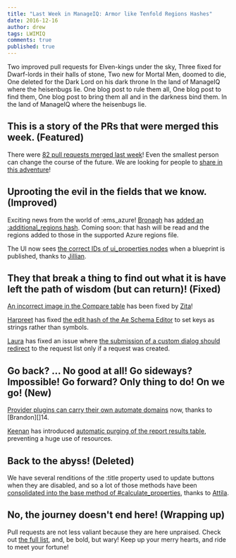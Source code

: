 ```yaml
---
title: "Last Week in ManageIQ: Armor like Tenfold Regions Hashes"
date: 2016-12-16
author: drew
tags: LWIMIQ
comments: true
published: true
---
```


Two improved pull requests for Elven-kings under the sky,
Three fixed for Dwarf-lords in their halls of stone,
Two new for Mortal Men, doomed to die,
One deleted for the Dark Lord on his dark throne
In the land of ManageIQ where the heisenbugs lie.
One blog post to rule them all, One blog post to find them,
One blog post to bring them all and in the darkness bind them.
In the land of ManageIQ where the heisenbugs lie.

## This is a story of the PRs that were merged this week. (Featured)

There were [82 pull requests merged last week][1]! Even the smallest person can change the course of the future. We are looking for people to [share in this adventure][2]!

## Uprooting the evil in the fields that we know. (Improved)
Exciting news from the world of :ems_azure! [Bronagh][3] has [added an :additional_regions hash][4]. Coming soon: that hash will be read and the regions added to those in the supported Azure regions file. 

The UI now sees [the correct IDs of ui_properties nodes][5] when a blueprint is published, thanks to [Jillian][6]. 
## They that break a thing to find out what it is have left the path of wisdom (but can return)! (Fixed)

[An incorrect image in the Compare table][7] has been fixed by [Zita][8]!

[Harpreet][9] has fixed [the edit hash of the Ae Schema Editor][10] to set keys as strings rather than symbols.

[Laura][11] has fixed an issue where [the submission of a custom dialog should redirect][12] to the request list only if a request was created. 

## Go back? ... No good at all! Go sideways? Impossible! Go forward? Only thing to do! On we go! (New)
 
[Provider plugins can carry their own automate domains][13] now, thanks to [Brandon][]14. 

[Keenan][15] has introduced [automatic purging of the report results table][16], preventing a huge use of resources. 
## Back to the abyss! (Deleted)

We have several renditions of the :title property used to update buttons when they are disabled, and so a lot of those methods have been [consolidated into the base method of #calculate_properties][17], thanks to [Attila][18]. 
## No, the journey doesn't end here! (Wrapping up)

Pull requests are not less valiant because they are here unpraised. Check out [the full list][1], and, be bold, but wary! Keep up your merry hearts, and ride to meet your fortune!
  

[1]: https://github.com/ManageIQ/manageiq/pulls?utf8=%E2%9C%93&q=is%3Apr%20is%3Amerged%20base%3Amaster%20merged%3A%222016-12-12%20..%202016-12-18%22%20sort%3Acreated-desc%20
[2]: https://github.com/manageiq/manageiq/compare/master@%7B2016-09-11%7D...@%7B2016-09-17%7D
[3]: https://github.com/bronaghs
[4]: https://github.com/ManageIQ/manageiq/pull/13178
[5]: https://github.com/ManageIQ/manageiq/pull/13153
[6]: https://github.com/jntullo
[7]: https://github.com/ManageIQ/manageiq/pull/13118
[8]: https://github.com/ZitaNemeckova
[9]: https://github.com/h-kataria
[10]: https://github.com/ManageIQ/manageiq/pull/13201
[11]: https://github.com/lgalis
[12]: https://github.com/ManageIQ/manageiq/pull/13182
[13]: https://github.com/ManageIQ/manageiq/pull/11083
[14]: https://github.com/bdunne
[15]: https://github.com/kbrock
[16]: https://github.com/ManageIQ/manageiq/pull/13044
[17]: https://github.com/ManageIQ/manageiq/pull/13052
[18]: https://github.com/vecerek
